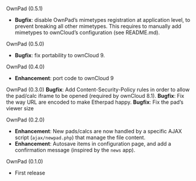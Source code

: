 OwnPad (0.5.1)
* **Bugfix**: disable OwnPad’s mimetypes registration at application level, to prevent breaking all other mimetypes. This requires to manually add mimetypes to ownCloud’s configuration (see README.md).

OwnPad (0.5.0)
* **Bugfix**: fix portability to ownCloud 9.

OwnPad (0.4.0)
* **Enhancement**: port code to ownCloud 9

OwnPad (0.3.0)
**Bugfix**: Add Content-Security-Policy rules in order to allow the pad/calc iframe to be opened (required by ownCloud 8.1).
**Bugfix**: Fix the way URL are encoded to make Etherpad happy.
**Bugfix**: Fix the pad’s viewer size

OwnPad (0.2.0)
* **Enhancement**: New pads/calcs are now handled by a specific AJAX script (`ajax/newpad.php`) that manage the file content.
* **Enhancement**: Autosave items in configuration page, and add a confirmation message (inspired by the `news` app).

OwnPad (0.1.0)
* First release
